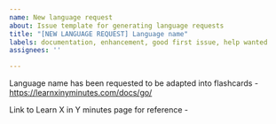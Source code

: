 ```yaml
---
name: New language request
about: Issue template for generating language requests
title: "[NEW LANGUAGE REQUEST] Language name"
labels: documentation, enhancement, good first issue, help wanted
assignees: ''

---
```


Language name has been requested to be adapted into flashcards - https://learnxinyminutes.com/docs/go/

Link to Learn X in Y minutes page for reference -
